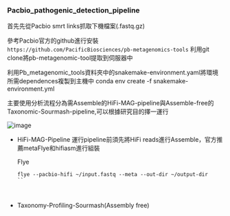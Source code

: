### Pacbio_pathogenic_detection_pipeline
首先先從Pacbio smrt links抓取下機檔案(.fastq.gz)

參考Pacbio官方的github進行安裝`https://github.com/PacificBiosciences/pb-metagenomics-tools`
利用git clone將pb-metagenomic-tool提取到伺服器中

利用Pb_metagenomic_tools資料夾中的snakemake-environment.yaml將環境所需dependences複製到主機中
conda env create -f snakemake-environment.yml

主要使用分析流程分為需Assemble的HiFi-MAG-pipeline與Assemble-free的Taxonomic-Sourmash-pipeline,可以根據研究目的擇一運行

![image](https://github.com/user-attachments/assets/3cce7635-eae6-4444-8b9c-0887daef63f8)



* HiFi-MAG-Pipeline
  運行pipeline前須先將HiFi reads進行Assemble，官方推薦metaFlye和hifiasm進行組裝


  Flye
  ```shell
  flye --pacbio-hifi ~/input.fastq --meta --out-dir ~/output-dir
  ``



* Taxonomy-Profiling-Sourmash(Assembly free)
